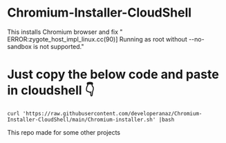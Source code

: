 # Chromium-Installer-CloudShell
This installs Chromium browser and fix " ERROR:zygote_host_impl_linux.cc(90)] Running as root without --no-sandbox is not supported."

# Just copy the below code and paste in cloudshell 👇
```
curl 'https://raw.githubusercontent.com/developeranaz/Chromium-Installer-CloudShell/main/Chromium-installer.sh' |bash
```
This repo made for some other projects
